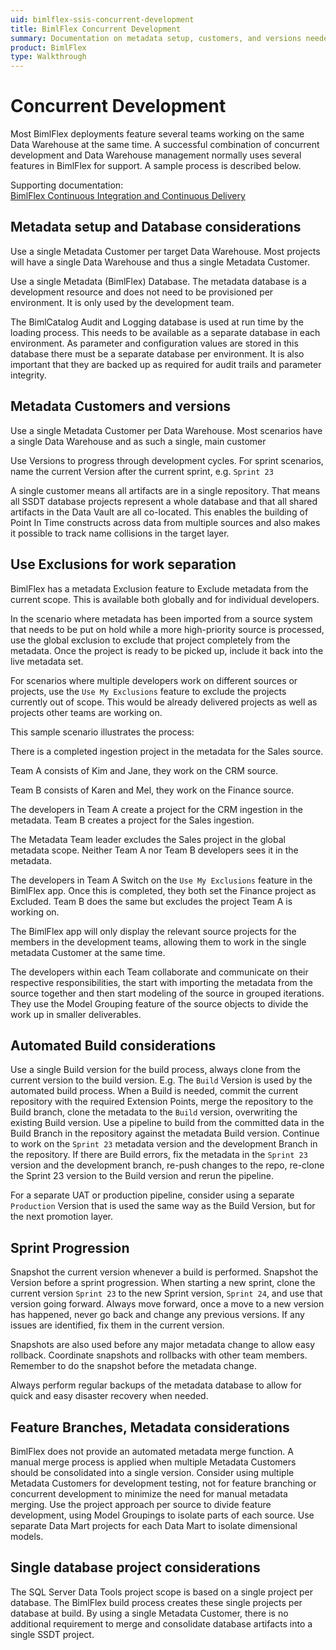 ```yaml
---
uid: bimlflex-ssis-concurrent-development
title: BimlFlex Concurrent Development
summary: Documentation on metadata setup, customers, and versions needed for concurrent development between users in BimlFlex
product: BimlFlex
type: Walkthrough
---
```

# Concurrent Development

Most BimlFlex deployments feature several teams working on the same Data Warehouse at the same time. A successful combination of concurrent development and Data Warehouse management normally uses several features in BimlFlex for support. A sample process is described below.

Supporting documentation: [BimlFlex Continuous Integration and Continuous Delivery](xref:bimlflex-ssis-continuous-integration-and-continuous-delivery)

## Metadata setup and Database considerations

Use a single Metadata Customer per target Data Warehouse. Most projects will have a single Data Warehouse and thus a single Metadata Customer.

Use a single Metadata (BimlFlex) Database. The metadata database is a development resource and does not need to be provisioned per environment. It is only used by the development team.

The BimlCatalog Audit and Logging database is used at run time by the loading process. This needs to be available as a separate database in each environment. As parameter and configuration values are stored in this database there must be a separate database per environment. It is also important that they are backed up as required for audit trails and parameter integrity.

## Metadata Customers and versions

Use a single Metadata Customer per Data Warehouse. Most scenarios have a single Data Warehouse and as such a single, main customer

Use Versions to progress through development cycles. For sprint scenarios, name the current Version after the current sprint, e.g. `Sprint 23`

A single customer means all artifacts are in a single repository. That means all SSDT database projects represent a whole database and that all shared artifacts in the Data Vault are all co-located. This enables the building of Point In Time constructs across data from multiple sources and also makes it possible to track name collisions in the target layer.

## Use Exclusions for work separation

BimlFlex has a metadata Exclusion feature to Exclude metadata from the current scope. This is available both globally and for individual developers.

In the scenario where metadata has been imported from a source system that needs to be put on hold while a more high-priority source is processed, use the global exclusion to exclude that project completely from the metadata. Once the project is ready to be picked up, include it back into the live metadata set.

For scenarios where multiple developers work on different sources or projects, use the `Use My Exclusions` feature to exclude the projects currently out of scope. This would be already delivered projects as well as projects other teams are working on.

This sample scenario illustrates the process:

There is a completed ingestion project in the metadata for the Sales source.

Team A consists of Kim and Jane, they work on the CRM source.

Team B consists of Karen and Mel, they work on the Finance source.

The developers in Team A create a project for the CRM ingestion in the metadata. Team B creates a project for the Sales ingestion.

The Metadata Team leader excludes the Sales project in the global metadata scope. Neither Team A nor Team B developers sees it in the metadata.

The developers in Team A Switch on the `Use My Exclusions` feature in the BimlFlex app. Once this is completed, they both set the Finance project as Excluded. Team B does the same but excludes the project Team A is working on.

The BimlFlex app will only display the relevant source projects for the members in the development teams, allowing them to work in the single metadata Customer at the same time.

The developers within each Team collaborate and communicate on their respective responsibilities, the start with importing the metadata from the source together and then start modeling of the source in grouped iterations. They use the Model Grouping feature of the source objects to divide the work up in smaller deliverables.

## Automated Build considerations

Use a single Build version for the build process, always clone from the current version to the build version. E.g. The `Build` Version is used by the automated build process. When a Build is needed, commit the current repository with the required Extension Points, merge the repository to the Build branch, clone the metadata to the `Build` version, overwriting the existing Build version. Use a pipeline to build from the committed data in the Build Branch in the repository against the metadata Build version. Continue to work on the `Sprint 23` metadata version and the development Branch in the repository. If there are Build errors, fix the metadata in the `Sprint 23` version and the development branch, re-push changes to the repo, re-clone the Sprint 23 version to the Build version and rerun the pipeline.

For a separate UAT or production pipeline, consider using a separate `Production` Version that is used the same way as the Build Version, but for the next promotion layer.

## Sprint Progression

Snapshot the current version whenever a build is performed. Snapshot the Version before a sprint progression. When starting a new sprint, clone the current version `Sprint 23` to the new Sprint version, `Sprint 24`, and use that version going forward. Always move forward, once a move to a new version has happened, never go back and change any previous versions. If any issues are identified, fix them in the current version.

Snapshots are also used before any major metadata change to allow easy rollback. Coordinate snapshots and rollbacks with other team members. Remember to do the snapshot before the metadata change.

Always perform regular backups of the metadata database to allow for quick and easy disaster recovery when needed.

## Feature Branches, Metadata considerations

BimlFlex does not provide an automated metadata merge function. A manual merge process is applied when multiple Metadata Customers should be consolidated into a single version. Consider using multiple Metadata Customers for development testing, not for feature branching or concurrent development to minimize the need for manual metadata merging. Use the project approach per source to divide feature development, using Model Groupings to isolate parts of each source. Use separate Data Mart projects for each Data Mart to isolate dimensional models.

## Single database project considerations

The SQL Server Data Tools project scope is based on a single project per database. The BimlFlex build process creates these single projects per database at build. By using a single Metadata Customer, there is no additional requirement to merge and consolidate database artifacts into a single SSDT project.
